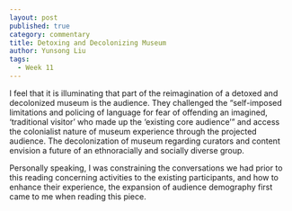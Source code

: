 ```yaml
---
layout: post
published: true
category: commentary
title: Detoxing and Decolonizing Museum
author: Yunsong Liu
tags:
  - Week 11
---
```

I feel that it is illuminating that part of the reimagination of a detoxed and decolonized museum is the audience. They challenged the “self-imposed limitations and policing of language for fear of offending an imagined, ‘traditional visitor’ who made up the ‘existing core audience’” and access the colonialist nature of museum experience through the projected audience. The decolonization of museum regarding curators and content envision a future of an ethnoracially and socially diverse group. 

Personally speaking, I was constraining the conversations we had prior to this reading concerning activities to the existing participants, and how to enhance their experience, the expansion of audience demography first came to me when reading this piece.

